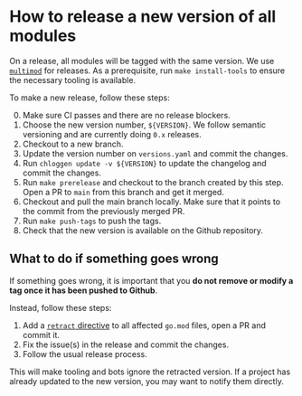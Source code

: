 # How to release a new version of all modules

On a release, all modules will be tagged with the same version. We use [`multimod`][1] for releases.
As a prerequisite, run `make install-tools` to ensure the necessary tooling is available.

To make a new release, follow these steps:

0. Make sure CI passes and there are no release blockers.
1. Choose the new version number, `${VERSION}`. We follow semantic versioning and are currently doing `0.x` releases.
2. Checkout to a new branch.
3. Update the version number on `versions.yaml` and commit the changes.
4. Run `chloggen update -v ${VERSION}` to update the changelog and commit the changes.
5. Run `make prerelease` and checkout to the branch created by this step. Open a PR to `main` from this branch and get it merged.
6. Checkout and pull the main branch locally. Make sure that it points to the commit from the previously merged PR.
7. Run `make push-tags` to push the tags.
8. Check that the new version is available on the Github repository.

## What to do if something goes wrong

If something goes wrong, it is important that you **do not remove or modify a tag once it has been pushed to Github**.

Instead, follow these steps:

1. Add a [`retract` directive][2] to all affected `go.mod` files, open a PR and commit it.
2. Fix the issue(s) in the release and commit the changes.
3. Follow the usual release process.

This will make tooling and bots ignore the retracted version. 
If a project has already updated to the new version, you may want to notify them directly.

[1]: https://github.com/open-telemetry/opentelemetry-go-build-tools/tree/main/multimod
[2]: https://go.dev/ref/mod#go-mod-file-retract

